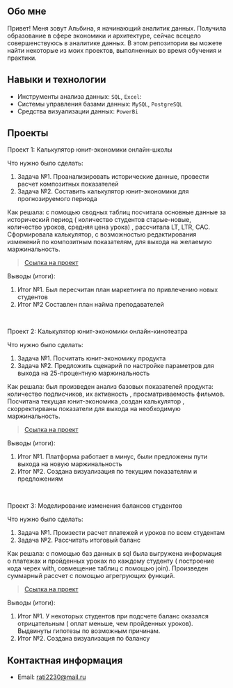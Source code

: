 ## Обо мне

Привет! Меня зовут Альбина, я начинающий аналитик данных. Получила образование в сфере экономики и архитектуре, сейчас всецело совершенствуюсь в аналитике данных. В этом репозитории вы можете найти некоторые из моих проектов, выполненных во время обучения и практики.

## Навыки и технологии
- Инструменты анализа данных: ``SQL``, ``Excel``:  
- Системы управления базами данных: ``MySQL``, ``PostgreSQL``
- Средства визуализации данных: ``PowerBi``

## Проекты
<p> Проект 1: Калькулятор юнит-экономики онлайн-школы</p>
<p>Что нужно было сделать:<p>
<ol>
  <li>Задача №1. Проанализировать исторические данные, провести расчет композитных показателей
  <li>Задача №2. Составить калькулятор юнит-экономики для прогнозируемого периода
</ol>

<p>Как решала: с помощью сводных таблиц посчитала основные данные за исторический период ( количество студентов старые-новые, количество уроков, средняя цена урока) , рассчитала LT, LTR, CAC. Сформировала калькулятор, с возможностью редактирования изменений по композитным показателям, для выхода на желаемую маржинальность.

> <a href="https://docs.google.com/spreadsheets/d/1mZq3QkQGeEuvuvhTC-bLfac6e3qJrsvK/edit?usp=sharing&ouid=101996438781827135324&rtpof=true&sd=true">Ссылка на проект</a> 

<p>Выводы (итоги):<p>
<ol>
  <li>Итог №1. Был пересчитан план маркетинга по привлечению новых студентов
  <li>Итог №2  Составлен план найма преподавателей
</ol>
<br> 

<p> Проект 2: Калькулятор юнит-экономики онлайн-кинотеатра</p>
<p>Что нужно было сделать:<p>
<ol>
  <li>Задача №1. Посчитать юнит-экономику продукта
  <li>Задача №2. Предложить сценарий по настройке параметров для выхода на 25-процентную маржинальность
</ol>

<p>Как решала: был произведен анализ базовых показателей продукта: количество подписчиков, их активность , просматриваемость фильмов. Посчитана текущая юнит-экономика ,создан калькулятор , скорректирваны показатели для выхода на необходимую маржинальность. 

> <a href="https://docs.google.com/spreadsheets/d/1T7AYIUdXRFF3M__yDRIHEVUFRUUpNlu_/edit?usp=sharing&ouid=101996438781827135324&rtpof=true&sd=true">Ссылка на проект</a>
 
 
<p>Выводы (итоги):<p>
<ol>
  <li>Итог №1. Платформа работает в минус, были предложены пути выхода на новую маржинальность
  <li>Итог №2. Создана визуализация по текущим показателям и предложениям
</ol>
<br> 

<p>Проект 3: Моделирование изменения балансов студентов</p> 
<p>Что нужно было сделать:<p>
<ol>
  <li>Задача №1. Произести расчет платежей и уроков по всем студентам
  <li>Задача №2. Рассчитать итоговый баланс
</ol>

<p>Как решала: с помощью баз данных в sql была выгружена информация о платежах и пройденных уроках по каждому студенту ( построение кода черех with, совмещение таблиц с помощью join). Произведен суммарный рассчет с помощью агрегрующих функций. 

> <a href="https://docs.google.com/spreadsheets/d/1tR0zhr3qz-yxAGrUlFO_ufIfmnsFmJCA/edit?usp=sharing&ouid=101996438781827135324&rtpof=true&sd=true">Ссылка на проект</a>

 
 <p>Выводы (итоги):<p>
<ol>
  <li>Итог №1. У некоторых студентов при подсчете баланс оказался отрицательным ( оплат меньше, чем пройденных уроков). Выдвинуты гипотезы по возможным причинам.
  <li>Итог №2. Создана визуализация по балансу
</ol>


## Контактная информация
- Email: rati2230@mail.ru
